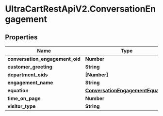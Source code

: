# UltraCartRestApiV2.ConversationEngagement

## Properties
Name | Type | Description | Notes
------------ | ------------- | ------------- | -------------
**conversation_engagement_oid** | **Number** |  | [optional] 
**customer_greeting** | **String** |  | [optional] 
**department_oids** | **[Number]** |  | [optional] 
**engagement_name** | **String** |  | [optional] 
**equation** | [**ConversationEngagementEquation**](ConversationEngagementEquation.md) |  | [optional] 
**time_on_page** | **Number** |  | [optional] 
**visitor_type** | **String** |  | [optional] 


